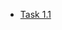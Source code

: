 
- [Task 1.1](https://github.com/srg6rt/DevOps_online_Kyiv_2022Q1Q2/blob/main/m1/task1.1/readme.md)
